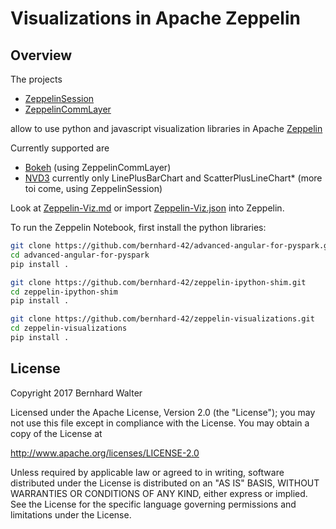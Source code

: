 # Visualizations in Apache Zeppelin

## Overview

The projects

- [ZeppelinSession](https://github.com/bernhard-42/advanced-angular-for-pyspark)
- [ZeppelinCommLayer](https://github.com/bernhard-42/zeppelin-ipython-shim)

allow to use python and javascript visualization libraries in Apache [Zeppelin](https://zeppelin.apache.org/)

Currently supported are

- [Bokeh](http://bokeh.pydata.org) (using ZeppelinCommLayer)
- [NVD3](http://nvd3.org/) currently only LinePlusBarChart and ScatterPlusLineChart* (more toi come, using ZeppelinSession)


Look at [Zeppelin-Viz.md](notebooks/Zeppelin-Viz.md) or import [Zeppelin-Viz.json](notebooks/Zeppelin-Viz.json) into Zeppelin.

To run the Zeppelin Notebook, first install the python libraries:

```bash
git clone https://github.com/bernhard-42/advanced-angular-for-pyspark.git
cd advanced-angular-for-pyspark
pip install .

git clone https://github.com/bernhard-42/zeppelin-ipython-shim.git
cd zeppelin-ipython-shim
pip install .

git clone https://github.com/bernhard-42/zeppelin-visualizations.git
cd zeppelin-visualizations
pip install .
```


## License

Copyright 2017 Bernhard Walter

Licensed under the Apache License, Version 2.0 (the "License");
you may not use this file except in compliance with the License.
You may obtain a copy of the License at

   http://www.apache.org/licenses/LICENSE-2.0

Unless required by applicable law or agreed to in writing, software
distributed under the License is distributed on an "AS IS" BASIS,
WITHOUT WARRANTIES OR CONDITIONS OF ANY KIND, either express or implied.
See the License for the specific language governing permissions and
limitations under the License.